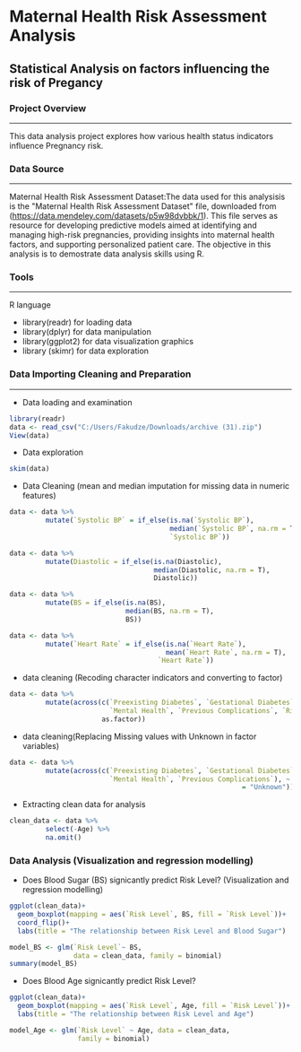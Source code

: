 # Maternal Health Risk Assessment Analysis
## Statistical Analysis on factors influencing the risk of Pregancy

### Project Overview
---

This data analysis project explores how various health status indicators influence Pregnancy risk.

### Data Source
---

Maternal Health Risk Assessment Dataset:The data used for this analysisis is the "Maternal Health Risk Assessment Dataset" file, downloaded from (https://data.mendeley.com/datasets/p5w98dvbbk/1). This file serves as resource for developing predictive models aimed at identifying and managing high-risk pregnancies, providing insights into maternal health factors, and supporting personalized patient care. The objective in this analysis is to demostrate data analysis skills using R.

### Tools
---

R language
 - library(readr) for loading data
 - library(dplyr) for data manipulation
 - library(ggplot2) for data visualization graphics
 - library (skimr) for data exploration

### Data Importing Cleaning and Preparation
---
 - Data loading and examination
```R
library(readr)
data <- read_csv("C:/Users/Fakudze/Downloads/archive (31).zip")
View(data)
```
 - Data exploration
```R
skim(data)
```
 - Data Cleaning (mean and median imputation for missing data in numeric features)
```R
data <- data %>% 
         mutate(`Systolic BP` = if_else(is.na(`Systolic BP`),
                                        median(`Systolic BP`, na.rm = T),
                                        `Systolic BP`))

data <- data %>% 
         mutate(Diastolic = if_else(is.na(Diastolic),
                                    median(Diastolic, na.rm = T),
                                    Diastolic))

data <- data %>% 
         mutate(BS = if_else(is.na(BS),
                             median(BS, na.rm = T),
                             BS))

data <- data %>% 
         mutate(`Heart Rate` = if_else(is.na(`Heart Rate`),
                                       mean(`Heart Rate`, na.rm = T),
                                     `Heart Rate`))
```
 - data cleaning (Recoding character indicators and converting to factor)
```R
data <- data %>% 
         mutate(across(c(`Preexisting Diabetes`, `Gestational Diabetes`,
                         `Mental Health`, `Previous Complications`, `Risk Level`),
                       as.factor)) 
```
 - data cleaning(Replacing Missing values with Unknown in factor variables)
```R
data <- data %>% 
         mutate(across(c(`Preexisting Diabetes`, `Gestational Diabetes`, AgeGroup,
                         `Mental Health`, `Previous Complications`), ~ fct_explicit_na(as.factor(.), na_level
                                                          = "Unknown")))
```
 - Extracting clean data for analysis
```R
clean_data <- data %>% 
         select(-Age) %>% 
         na.omit()
```
### Data Analysis (Visualization and regression modelling)

 - Does Blood Sugar (BS) signicantly predict Risk Level? (Visualization and regression modelling)

```R
ggplot(clean_data)+
  geom_boxplot(mapping = aes(`Risk Level`, BS, fill = `Risk Level`))+
  coord_flip()+
  labs(title = "The relationship between Risk Level and Blood Sugar")

model_BS <- glm(`Risk Level`~ BS, 
                data = clean_data, family = binomial)
summary(model_BS)
```

 - Does Blood Age signicantly predict Risk Level?

```R
ggplot(clean_data)+
  geom_boxplot(mapping = aes(`Risk Level`, Age, fill = `Risk Level`))+
  labs(title = "The relationship between Risk Level and Age")

model_Age <- glm(`Risk Level` ~ Age, data = clean_data,
                 family = binomial)
```

